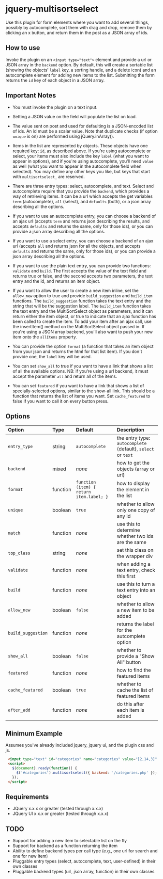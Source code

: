 jquery-multisortselect
=================

Use this plugin for form elements where you want to add several things,
possibly by autocomplete, sort them with drag and drop, remove them by clicking
an x button, and return them in the post as a JSON array of ids.

How to use
----------

Invoke the plugin on an `<input type="text">` element and provide a url or JSON
array in the `backend` option.  By default, this will create a sortable list
(showing the objects' `label` key, a sorting handle, and a delete icon) and an
autocomplete element for adding new items to the list.  Submitting the form
returns the `id` key of each object in a JSON array.

Important Notes
---------------

* You must invoke the plugin on a text input.

* Setting a JSON value on the field will populate the list on load.

* The value sent on post and used for defaulting is a JSON-encoded list of ids.
  An id must be a scalar value.  Note that duplicate checks (if option `unique`
  is on) are performed using jQuery.inArray().

* Items in the list are represented by objects.  These objects have one
  required key: `id`, as described above.  If you're using autocomplete or
  select, your items must also include the key `label` (what you want to appear
  in options), and if you're using autocomplete, you'll need `value` as well
  (what you want to appear in the autocomplete field when selected).  You may
  define any other keys you like, but keys that start with `multisortselect_`
  are reserved.

* There are three entry types: select, autocomplete, and text.  Select and
  autocomplete require that you provide the `backend`, which provides a way of
  retrieving items.  It can be a url which accepts the get variables `term`
  (autocomplete), `all` (select), and `defaults` (both), or a json array
  describing all the options.

* If you want to use an autocomplete entry, you can choose a backend of an ajax
  url (accepts `term` and returns json describing the results, and accepts
  `defaults` and returns the same, only for those ids), or you can provide a
  json array describing all the options.

* If you want to use a select entry, you can choose a backend of an ajax url
  (accepts `all` and returns json for all the objects, and accepts `defaults`
  and returns the same, only for those ids), or you can provide a json array
  describing all the options.

* If you want to use the plain text entry, you can provide two functions:
  `validate` and `build`.  The first accepts the value of the text field and
  returns true or false, and the second accepts two parameters, the text entry
  and the id, and returns an item object.

* If you want to allow the user to create a new item inline, set the
  `allow_new` option to true and provide `build_suggestion` and `build_item`
  functions.  The `build_suggestion` function takes the text entry and the
  string that will be the suggestion label.  The `build_item` function takes
  the text entry and the MultiSortSelect object as parameters, and it can
  return either the item object, or true to indicate that an ajax function has
  been called to create the item.  To add your item after an ajax call, use the
  insertItem() method on the MultiSortSelect object passed in.  If you're using
  a JSON array backend, you'll also want to push your new item onto the
  `allItems` property.

* You can provide the option `format` (a function that takes an item object
  from your json and returns the html for that list item).  If you don't
  provide one, the `label` key will be used.

* You can set `show_all` to true if you want to have a link that shows a list
  of all the available options.  NB: if you're using a url backend, it must
  accept the parameter `all` and return all of the items.

* You can set `featured` if you want to have a link that shows a list of
  specially-selected options, similar to the show-all link.  This should be a
  function that returns the list of items you want.  Set `cache_featured` to
  false if you want to call it on every button press.

Options
-------

| Option             | Type     | Default                                  | Description                                                  |
|:------------------ |:-------- |:---------------------------------------- |:------------------------------------------------------------ |
| `entry_type`       | string   | `autocomplete`                           | the entry type: `autocomplete` (default), `select` or `text` |
| `backend`          | mixed    | _none_                                   | how to get the objects (array or url)                        |
| `format`           | function | `function (item) { return item.label; }` | how to display the element in the list                       |
| `unique`           | boolean  | `true`                                   | whether to allow only one copy of any id                     |
| `match`            | function | _none_                                   | use this to determine whether two ids are the same           |
| `top_class`        | string   | _none_                                   | set this class on the wrapper div                            |
| `validate`         | function | _none_                                   | when adding a text entry, check this first                   |
| `build`            | function | _none_                                   | use this to turn a text entry into an object                 |
| `allow_new`        | boolean  | `false`                                  | whether to allow a new item to be added                      |
| `build_suggestion` | function | _none_                                   | returns the label for the autcomplete option                 |
| `show_all`         | boolean  | `false`                                  | whether to provide a "Show All" button                       |
| `featured`         | function | _none_                                   | how to find the featured items                               |
| `cache_featured`   | boolean  | `true`                                   | whether to cache the list of featured items                  |
| `after_add`        | function | _none_                                   | do this after each item is added                             |

Minimum Example
---------------

Assumes you've already included jquery, jquery ui, and the plugin css and js.

```html
 <input type="text" id="categories" name="categories" value="[2,14,3]" />
 <script>
   $(document).ready(function() {
     $('#categories').multisortselect({ backend: '/categories.php' });
   });
 </script>
```

Requirements
------------

 * JQuery x.x.x or greater (tested through x.x.x)
 * JQuery UI x.x.x or greater (tested through x.x.x)

TODO
-----

 * Support for adding a new item to selectable list on the fly
 * Support for backend as a function returning the item
 * Ability to define backend types per call type (e.g., one url for search and one for new item)
 * Pluggable entry types (select, autocomplete, text, user-defined) in their own classes
 * Pluggable backend types (url, json array, function) in their own classes

